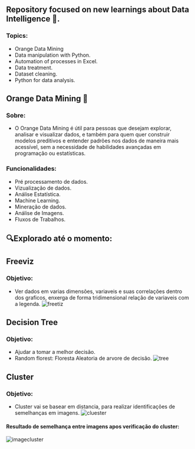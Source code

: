 ## Repository focused on new learnings about Data Intelligence 🎲.

### Topics:
- Orange Data Mining 
- Data manipulation with Python.
- Automation of processes in Excel.
- Data treatment.
- Dataset cleaning.
- Python for data analysis.

## Orange Data Mining 🍊

### Sobre:
- O Orange Data Mining é útil para pessoas que desejam explorar, analisar e visualizar dados, e também para quem quer construir modelos preditivos e entender padrões nos dados de maneira mais acessível, sem a necessidade de habilidades avançadas em programação ou estatísticas.

### Funcionalidades:
- Pré processamento de dados.
- Vizualização de dados.
- Análise Estatística.
- Machine Learning.
- Mineração de dados.
- Análise de Imagens.
- Fluxos de Trabalhos.

## 🔍Explorado até o momento:

## Freeviz
### Objetivo:
- Ver dados em varias dimensões, variaveis e suas correlações dentro dos graficos, enxerga de forma tridimensional relação de variaveis com a legenda.
![freetiz](https://github.com/user-attachments/assets/4fee4773-b5bc-4c76-9086-caab25cfdc21)

## Decision Tree
### Objetivo:
- Ajudar a tomar a melhor decisão.
- Random florest: Floresta Aleatoria de arvore de decisão.
![tree](https://github.com/user-attachments/assets/8e2f7808-f078-4ac4-aa15-d3e16848c7f1)

## Cluster
### Objetivo:
- Cluster vai se basear em distancia, para realizar identificações de semelhanças em imagens.
![cluester](https://github.com/user-attachments/assets/3e53bdfd-5748-4a64-9bde-4df5e15b45e4)

#### Resultado de semelhança entre imagens apos verificação do cluster:
![imagecluster](https://github.com/user-attachments/assets/b5081dc0-3aa5-45c1-9fc0-f0e2f6a66947)

